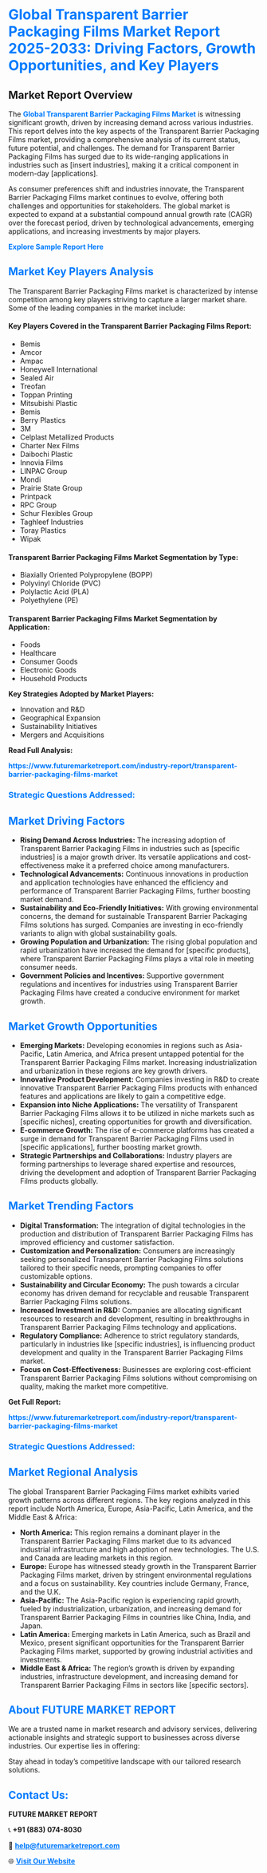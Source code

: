 <h1 style="color: #007BFF;">Global Transparent Barrier Packaging Films Market Report 2025-2033: Driving Factors, Growth Opportunities, and Key Players</h1>

<section id="overview">
<h2>Market Report Overview</h2>
<p>The <a href="https://www.futuremarketreport.com/industry-report/transparent-barrier-packaging-films-market" style="color: #007BFF; text-decoration: none;"><strong>Global Transparent Barrier Packaging Films Market</strong></a> is witnessing significant growth, driven by increasing demand across various industries. This report delves into the key aspects of the Transparent Barrier Packaging Films market, providing a comprehensive analysis of its current status, future potential, and challenges. The demand for Transparent Barrier Packaging Films has surged due to its wide-ranging applications in industries such as [insert industries], making it a critical component in modern-day [applications].</p>
<p>As consumer preferences shift and industries innovate, the Transparent Barrier Packaging Films market continues to evolve, offering both challenges and opportunities for stakeholders. The global market is expected to expand at a substantial compound annual growth rate (CAGR) over the forecast period, driven by technological advancements, emerging applications, and increasing investments by major players.</p>
</section>

<section id="overview">
<p><a href="https://www.futuremarketreport.com/request-sample/reportId=105757" style="color: #007BFF; text-decoration: none;"><strong>Explore Sample Report Here</strong></a></p>
</section>

<section id="key-players">
<h2 style="color: #007BFF;">Market Key Players Analysis</h2>
<p>The Transparent Barrier Packaging Films market is characterized by intense competition among key players striving to capture a larger market share. Some of the leading companies in the market include:</p>
<h4>Key Players Covered in the Transparent Barrier Packaging Films Report:</h4>
<ul><li>Bemis</li><li>Amcor</li><li>Ampac</li><li>Honeywell International</li><li>Sealed Air</li><li>Treofan</li><li>Toppan Printing</li><li>Mitsubishi Plastic</li><li>Bemis</li><li>Berry Plastics</li><li>3M</li><li>Celplast Metallized Products</li><li>Charter Nex Films</li><li>Daibochi Plastic</li><li>Innovia Films</li><li>LINPAC Group</li><li>Mondi</li><li>Prairie State Group</li><li>Printpack</li><li>RPC Group</li><li>Schur Flexibles Group</li><li>Taghleef Industries</li><li>Toray Plastics</li><li>Wipak</li></ul>
<h4>Transparent Barrier Packaging Films Market Segmentation by Type:</h4>
<ul><li>Biaxially Oriented Polypropylene (BOPP)</li><li>Polyvinyl Chloride (PVC)</li><li>Polylactic Acid (PLA)</li><li>Polyethylene (PE)</li></ul>

<h4>Transparent Barrier Packaging Films Market Segmentation by Application:</h4>
<ul><li>Foods</li><li>Healthcare</li><li>Consumer Goods</li><li>Electronic Goods</li><li>Household Products</li></ul>
<p><strong>Key Strategies Adopted by Market Players:</strong></p>
<ul>
<li>Innovation and R&D</li>
<li>Geographical Expansion</li>
<li>Sustainability Initiatives</li>
<li>Mergers and Acquisitions</li>
</ul>
</section>

<section>
<p><strong>Read Full Analysis: </strong></p><a href="https://www.futuremarketreport.com/industry-report/transparent-barrier-packaging-films-market" style="color: #007BFF; text-decoration: none;"><strong>https://www.futuremarketreport.com/industry-report/transparent-barrier-packaging-films-market</strong></a>
<h3 style="color: #007BFF;">Strategic Questions Addressed:</h3>
</section>

<section id="driving-factors">
<h2 style="color: #007BFF;">Market Driving Factors</h2>
<ul>
<li><strong>Rising Demand Across Industries:</strong> The increasing adoption of Transparent Barrier Packaging Films in industries such as [specific industries] is a major growth driver. Its versatile applications and cost-effectiveness make it a preferred choice among manufacturers.</li>
<li><strong>Technological Advancements:</strong> Continuous innovations in production and application technologies have enhanced the efficiency and performance of Transparent Barrier Packaging Films, further boosting market demand.</li>
<li><strong>Sustainability and Eco-Friendly Initiatives:</strong> With growing environmental concerns, the demand for sustainable Transparent Barrier Packaging Films solutions has surged. Companies are investing in eco-friendly variants to align with global sustainability goals.</li>
<li><strong>Growing Population and Urbanization:</strong> The rising global population and rapid urbanization have increased the demand for [specific products], where Transparent Barrier Packaging Films plays a vital role in meeting consumer needs.</li>
<li><strong>Government Policies and Incentives:</strong> Supportive government regulations and incentives for industries using Transparent Barrier Packaging Films have created a conducive environment for market growth.</li>
</ul>
</section>

<section id="growth-opportunities">
<h2 style="color: #007BFF;">Market Growth Opportunities</h2>
<ul>
<li><strong>Emerging Markets:</strong> Developing economies in regions such as Asia-Pacific, Latin America, and Africa present untapped potential for the Transparent Barrier Packaging Films market. Increasing industrialization and urbanization in these regions are key growth drivers.</li>
<li><strong>Innovative Product Development:</strong> Companies investing in R&D to create innovative Transparent Barrier Packaging Films products with enhanced features and applications are likely to gain a competitive edge.</li>
<li><strong>Expansion into Niche Applications:</strong> The versatility of Transparent Barrier Packaging Films allows it to be utilized in niche markets such as [specific niches], creating opportunities for growth and diversification.</li>
<li><strong>E-commerce Growth:</strong> The rise of e-commerce platforms has created a surge in demand for Transparent Barrier Packaging Films used in [specific applications], further boosting market growth.</li>
<li><strong>Strategic Partnerships and Collaborations:</strong> Industry players are forming partnerships to leverage shared expertise and resources, driving the development and adoption of Transparent Barrier Packaging Films products globally.</li>
</ul>
</section>

<section id="trending-factors">
<h2 style="color: #007BFF;">Market Trending Factors</h2>
<ul>
<li><strong>Digital Transformation:</strong> The integration of digital technologies in the production and distribution of Transparent Barrier Packaging Films has improved efficiency and customer satisfaction.</li>
<li><strong>Customization and Personalization:</strong> Consumers are increasingly seeking personalized Transparent Barrier Packaging Films solutions tailored to their specific needs, prompting companies to offer customizable options.</li>
<li><strong>Sustainability and Circular Economy:</strong> The push towards a circular economy has driven demand for recyclable and reusable Transparent Barrier Packaging Films solutions.</li>
<li><strong>Increased Investment in R&D:</strong> Companies are allocating significant resources to research and development, resulting in breakthroughs in Transparent Barrier Packaging Films technology and applications.</li>
<li><strong>Regulatory Compliance:</strong> Adherence to strict regulatory standards, particularly in industries like [specific industries], is influencing product development and quality in the Transparent Barrier Packaging Films market.</li>
<li><strong>Focus on Cost-Effectiveness:</strong> Businesses are exploring cost-efficient Transparent Barrier Packaging Films solutions without compromising on quality, making the market more competitive.</li>
</ul>
</section>

<section>
<p><strong>Get Full Report: </strong></p><a href="https://www.futuremarketreport.com/industry-report/transparent-barrier-packaging-films-market" style="color: #007BFF; text-decoration: none;"><strong>https://www.futuremarketreport.com/industry-report/transparent-barrier-packaging-films-market</strong></a>
<h3 style="color: #007BFF;">Strategic Questions Addressed:</h3>
</section>


<section id="regional-analysis">
<h2 style="color: #007BFF;">Market Regional Analysis</h2>
<p>The global Transparent Barrier Packaging Films market exhibits varied growth patterns across different regions. The key regions analyzed in this report include North America, Europe, Asia-Pacific, Latin America, and the Middle East & Africa:</p>
<ul>
<li><strong>North America:</strong> This region remains a dominant player in the Transparent Barrier Packaging Films market due to its advanced industrial infrastructure and high adoption of new technologies. The U.S. and Canada are leading markets in this region.</li>
<li><strong>Europe:</strong> Europe has witnessed steady growth in the Transparent Barrier Packaging Films market, driven by stringent environmental regulations and a focus on sustainability. Key countries include Germany, France, and the U.K.</li>
<li><strong>Asia-Pacific:</strong> The Asia-Pacific region is experiencing rapid growth, fueled by industrialization, urbanization, and increasing demand for Transparent Barrier Packaging Films in countries like China, India, and Japan.</li>
<li><strong>Latin America:</strong> Emerging markets in Latin America, such as Brazil and Mexico, present significant opportunities for the Transparent Barrier Packaging Films market, supported by growing industrial activities and investments.</li>
<li><strong>Middle East & Africa:</strong> The region’s growth is driven by expanding industries, infrastructure development, and increasing demand for Transparent Barrier Packaging Films in sectors like [specific sectors].</li>
</ul>
</section>

<footer>
<h2 style="color: #007BFF;">About FUTURE MARKET REPORT</h2>
<p>We are a trusted name in market research and advisory services, delivering actionable insights and strategic support to businesses across diverse industries. Our expertise lies in offering:</p>

<p>Stay ahead in today’s competitive landscape with our tailored research solutions.</p>

<h2 style="color: #007BFF;">Contact Us:</h2>
<p><strong>FUTURE MARKET REPORT</strong></p>
<p>📞 <strong>+91 (883) 074-8030</strong></p>
<p>📧 <strong><a href="mailto:help@futuremarketreport.com" style="color: #007BFF;">help@futuremarketreport.com</a></strong></p>
<p>🌐 <strong><a href="https://www.futuremarketreport.com/" style="color: #007BFF;">Visit Our Website</a></strong></p>
</footer>